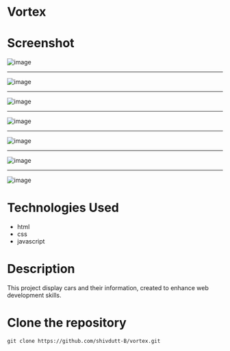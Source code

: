 # Vortex

# Screenshot
![image](https://github.com/shivdutt-B/vortex/assets/136951010/e9fbfd4c-276d-4b48-89ae-ba62aa703edb)

---

![image](https://github.com/shivdutt-B/vortex/assets/136951010/0777eb69-2ca4-406f-9c91-fb41fb11a68b)

---

![image](https://github.com/shivdutt-B/vortex/assets/136951010/92932e89-68af-441b-be0b-8c8d4cb4a0ef)

---

![image](https://github.com/shivdutt-B/vortex/assets/136951010/e2096821-fe35-4988-8bac-6ea6ca564eff)

---

![image](https://github.com/shivdutt-B/vortex/assets/136951010/18939009-6a10-4b0f-a8b5-e3d5fc3e5373)

---

![image](https://github.com/shivdutt-B/vortex/assets/136951010/c46a5b1b-b5b7-4627-89cc-ea6e1f7332e3)

---

![image](https://github.com/shivdutt-B/vortex/assets/136951010/c77d6e4a-1c81-49df-aa95-f8041a13fc91)


# Technologies Used
- html
- css
- javascript


# Description
This project display cars and their information, created to enhance web development skills.


# Clone the repository
`git clone https://github.com/shivdutt-B/vortex.git`
